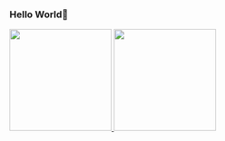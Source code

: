 ### Hello World👋
<a href="https://github.com/luskasouza">
<img height="180em" src="https://github-readme-stats.vercel.app/api/top-langs/?username=luskasouza&layout=compact&langs_count=7&theme=dracula"/>
<img height="180em" src="https://github-readme-stats.vercel.app/api?username=luskasouza&show_icons=true&theme=dracula&include_all_commits=true&count_private=true"/>
</div
